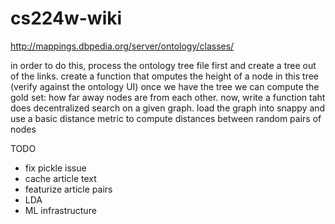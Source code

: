 cs224w-wiki
===========

http://mappings.dbpedia.org/server/ontology/classes/

in order to do this, process the ontology tree file first and create a tree out of the links. create a function that omputes the height of a node in this tree (verify against the ontology UI)
once we have the tree we can compute the gold set: how far away nodes are from each other.
now, write a function taht does decentralized search on a given graph. load the graph into snappy and use a basic distance metric to compute distances between random pairs of nodes

TODO
- fix pickle issue
- cache article text
- featurize article pairs
- LDA
- ML infrastructure